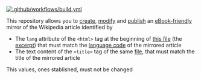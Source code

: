 [![.github/workflows/build.yml](https://github.com/ebookipedia/ebook/actions/workflows/build.yml/badge.svg)](https://github.com/ebookipedia/ebook/actions/workflows/build.yml)

This repository allows you to [create](), [modify]() and [publish]() an [eBook-friendly]() mirror of the Wikipedia article identified by
* The `lang` attribute of the `<html>` tag at the beginning of [this file](../../tree/main/editable/excerpt.html) (the [excerpt](https://ebookipedia.github.io/excerpt)) that must match the [language code](https://ebookipedia.github.io/lang) of the mirrored article
* The text content of the `<title>` tag of the same [file](../../edit/main/editable/excerpt.html), that must match the title of the mirrored article

This values, ones stablished, must not be changed
